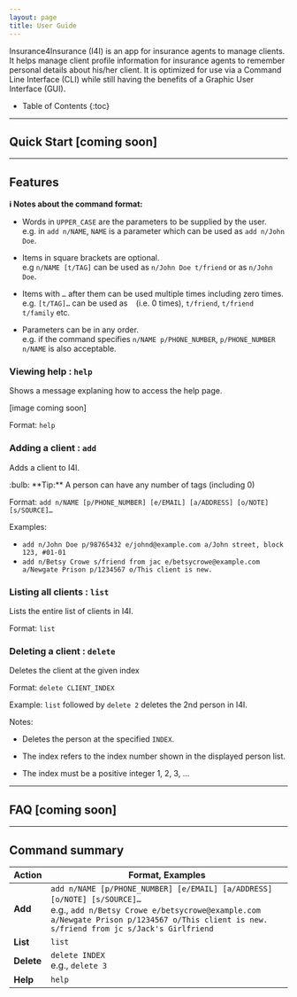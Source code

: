 ```yaml
---
layout: page
title: User Guide
---
```


Insurance4Insurance (I4I) is an app for insurance agents to manage clients. It helps manage client profile information for insurance agents to remember personal details about his/her client. It is optimized for use via a Command Line Interface (CLI) while still having the benefits of a Graphic User Interface (GUI). 

* Table of Contents
{:toc}

--------------------------------------------------------------------------------------------------------------------

## Quick Start [coming soon]

--------------------------------------------------------------------------------------------------------------------
## Features

<div markdown="block" class="alert alert-info">

**:information_source: Notes about the command format:**<br>

* Words in `UPPER_CASE` are the parameters to be supplied by the user.<br>
  e.g. in `add n/NAME`, `NAME` is a parameter which can be used as `add n/John Doe`.

* Items in square brackets are optional.<br>
  e.g `n/NAME [t/TAG]` can be used as `n/John Doe t/friend` or as `n/John Doe`.

* Items with `…`​ after them can be used multiple times including zero times.<br>
  e.g. `[t/TAG]…​` can be used as ` ` (i.e. 0 times), `t/friend`, `t/friend t/family` etc.

* Parameters can be in any order.<br>
  e.g. if the command specifies `n/NAME p/PHONE_NUMBER`, `p/PHONE_NUMBER n/NAME` is also acceptable.

</div>

### Viewing help : `help`

Shows a message explaning how to access the help page.

[image coming soon]

Format: `help`

### Adding a client : `add`

Adds a client to I4I.

<div markdown="span" class="alert alert-primary">:bulb: **Tip:**
A person can have any number of tags (including 0)
</div>

Format: `add n/NAME [p/PHONE_NUMBER] [e/EMAIL] [a/ADDRESS] [o/NOTE] [s/SOURCE]…​`

Examples: 
   
   * `add n/John Doe p/98765432 e/johnd@example.com a/John street, block 123, #01-01`
   * `add n/Betsy Crowe s/friend from jac e/betsycrowe@example.com a/Newgate Prison p/1234567 o/This client is new.`


### Listing all clients : `list`

Lists the entire list of clients in I4I.

Format: `list`

### Deleting a client : `delete`

Deletes the client at the given index

Format: `delete CLIENT_INDEX`

Example: `list` followed by `delete 2` deletes the 2nd person in I4I.

Notes: 

* Deletes the person at the specified `INDEX`.

* The index refers to the index number shown in the displayed person list.

* The index must be a positive integer 1, 2, 3, …​

--------------------------------------------------------------------------------------------------------------------

## FAQ [coming soon]

--------------------------------------------------------------------------------------------------------------------

## Command summary

Action | Format, Examples
--------|------------------
**Add** | `add n/NAME [p/PHONE_NUMBER] [e/EMAIL] [a/ADDRESS] [o/NOTE] [s/SOURCE]…`​<br>e.g., `add n/Betsy Crowe e/betsycrowe@example.com a/Newgate Prison p/1234567 o/This client is new. s/friend from jc s/Jack's Girlfriend`
**List** | `list`
**Delete** | `delete INDEX`<br> e.g., `delete 3`
**Help** | `help`
